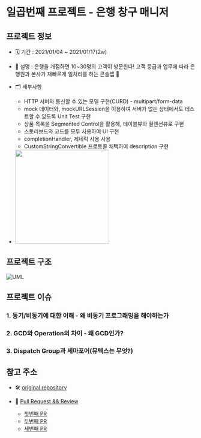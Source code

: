 
# 일곱번째 프로젝트 - 은행 창구 매니저

## 프로젝트 정보
- 🗓 기간 : 2021/01/04 ~ 2021/01/17(2w)

- 📝 설명 : 은행을 개점하면 10~30명의 고객이 방문한다! 고객 등급과 업무에 따라 은행원과 본사가 재빠르게 일처리를 하는 콘솔앱 🏦

- 🗂 세부사항
  - HTTP 서버와 통신할 수 있는 모델 구현(CURD) - multipart/form-data
  - mock 데이터와, mockURLSession을 이용하여 서버가 없는 상태에서도 테스트할 수 있도록 Unit Test 구현
  - 상품 목록을 Segmented Control을 활용해, 테이블뷰와 컬렌션뷰로 구현
  - 스토리보드와 코드를 모두 사용하여 UI 구현
  - completionHandler, 제네릭 사용 사용
  - CustomStringConvertible 프로토콜 채택하여 description 구현
  

- <img width="250" src="콘솔앱 이미지">

## 프로젝트 구조

![UML](유엠엘짜기...)


## 프로젝트 이슈

### 1. 동기/비동기에 대한 이해 - 왜 비동기 프로그래밍을 해야하는가 

### 2. GCD와 Operation의 차이 - 왜 GCD인가? 

### 3. Dispatch Group과 세마포어(뮤텍스는 무엇?) 

## 참고 주소

- 🛠 [original repository](https://github.com/jryoun1/ios-bank-manager/tree/step3-lina-develop)

- 📝 [Pull Request && Review](https://github.com/yagom-academy/ios-bank-manager/pulls)
  - [첫번째 PR](https://github.com/yagom-academy/ios-bank-manager/pull/4)
  - [두번째 PR](https://github.com/yagom-academy/ios-bank-manager/pull/15)
  - [세번째 PR](https://github.com/yagom-academy/ios-bank-manager/pull/19)



